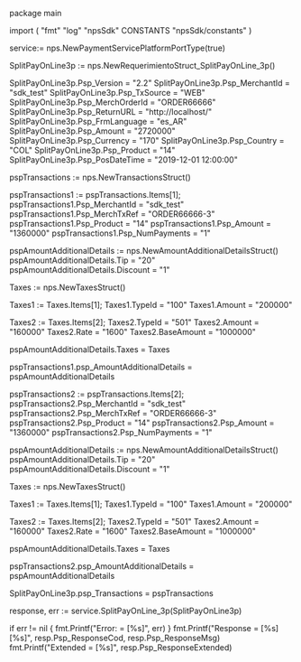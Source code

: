 package main

import (
        "fmt"
        "log"
        "npsSdk"
        CONSTANTS "npsSdk/constants"
)

service:= nps.NewPaymentServicePlatformPortType(true)

SplitPayOnLine3p := nps.NewRequerimientoStruct_SplitPayOnLine_3p()

SplitPayOnLine3p.Psp_Version = "2.2"
SplitPayOnLine3p.Psp_MerchantId = "sdk_test"
SplitPayOnLine3p.Psp_TxSource = "WEB"
SplitPayOnLine3p.Psp_MerchOrderId = "ORDER66666"
SplitPayOnLine3p.Psp_ReturnURL = "http://localhost/"
SplitPayOnLine3p.Psp_FrmLanguage = "es_AR"
SplitPayOnLine3p.Psp_Amount = "2720000"
SplitPayOnLine3p.Psp_Currency = "170"
SplitPayOnLine3p.Psp_Country = "COL"
SplitPayOnLine3p.Psp_Product = "14"
SplitPayOnLine3p.Psp_PosDateTime = "2019-12-01 12:00:00"

pspTransactions := nps.NewTransactionsStruct()

pspTransactions1 := pspTransactions.Items[1];
pspTransactions1.Psp_MerchantId = "sdk_test"
pspTransactions1.Psp_MerchTxRef = "ORDER66666-3"
pspTransactions1.Psp_Product = "14"
pspTransactions1.Psp_Amount = "1360000"
pspTransactions1.Psp_NumPayments = "1"

pspAmountAdditionalDetails := nps.NewAmountAdditionalDetailsStruct()
pspAmountAdditionalDetails.Tip = "20"
pspAmountAdditionalDetails.Discount = "1"

Taxes := nps.NewTaxesStruct()

Taxes1 := Taxes.Items[1];
Taxes1.TypeId = "100"
Taxes1.Amount = "200000"

Taxes2 := Taxes.Items[2];
Taxes2.TypeId = "501"
Taxes2.Amount = "160000"
Taxes2.Rate = "1600"
Taxes2.BaseAmount = "1000000"


pspAmountAdditionalDetails.Taxes = Taxes

pspTransactions1.psp_AmountAdditionalDetails = pspAmountAdditionalDetails

pspTransactions2 := pspTransactions.Items[2];
pspTransactions2.Psp_MerchantId = "sdk_test"
pspTransactions2.Psp_MerchTxRef = "ORDER66666-3"
pspTransactions2.Psp_Product = "14"
pspTransactions2.Psp_Amount = "1360000"
pspTransactions2.Psp_NumPayments = "1"

pspAmountAdditionalDetails := nps.NewAmountAdditionalDetailsStruct()
pspAmountAdditionalDetails.Tip = "20"
pspAmountAdditionalDetails.Discount = "1"

Taxes := nps.NewTaxesStruct()

Taxes1 := Taxes.Items[1];
Taxes1.TypeId = "100"
Taxes1.Amount = "200000"

Taxes2 := Taxes.Items[2];
Taxes2.TypeId = "501"
Taxes2.Amount = "160000"
Taxes2.Rate = "1600"
Taxes2.BaseAmount = "1000000"


pspAmountAdditionalDetails.Taxes = Taxes

pspTransactions2.psp_AmountAdditionalDetails = pspAmountAdditionalDetails


SplitPayOnLine3p.psp_Transactions = pspTransactions

response, err := service.SplitPayOnLine_3p(SplitPayOnLine3p)

if err != nil {
    fmt.Printf("Error: = [%s]", err)
}
fmt.Printf("Response = [%s] [%s]", resp.Psp_ResponseCod, resp.Psp_ResponseMsg)
fmt.Printf("Extended = [%s]", resp.Psp_ResponseExtended)



